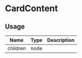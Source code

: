 # CardContent

## Usage
| Name        | Type           | Description  |
| ----------- |:--------------:| ------------:|
|children|node|
